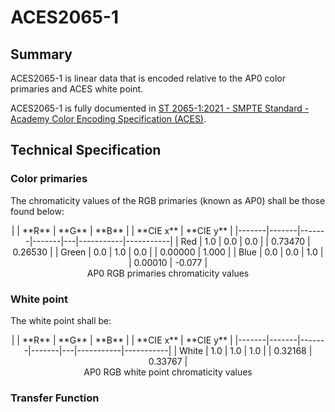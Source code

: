 ACES2065-1
====

## Summary
ACES2065-1 is linear data that is encoded relative to the AP0 color primaries and ACES white point. 

ACES2065-1 is fully documented in [ST 2065-1:2021 - SMPTE Standard - Academy Color Encoding Specification (ACES)](https://doi.org/10.5594/SMPTE.ST2065-1.2021).

## Technical Specification
### Color primaries
The chromaticity values of the RGB primaries (known as AP0) shall be those found below:

<div align="center" markdown>
|       | **R** | **G** | **B** |   | **CIE x** | **CIE y** |
|-------|-------|-------|-------|---|-----------|-----------|
| Red   |  1.0  |  0.0  |  0.0  |   |   0.73470   |   0.26530   |
| Green |  0.0  |  1.0  |  0.0  |   |   0.00000   |   1.000   |
| Blue  |  0.0  |  0.0  |  1.0  |   |   0.00010   |   -0.077   |
</div>

<figcaption align="center">
    AP0 RGB primaries chromaticity values
</figcaption> 

### White point
The white point shall be:

<div align="center" markdown>
|       | **R** | **G** | **B** |   | **CIE x** | **CIE y** |
|-------|-------|-------|-------|---|-----------|-----------|
| White |  1.0  |  1.0  |  1.0  |   |  0.32168  |  0.33767  |
</div>

<figcaption align="center">
    AP0 RGB white point chromaticity values
</figcaption>


### Transfer Function
